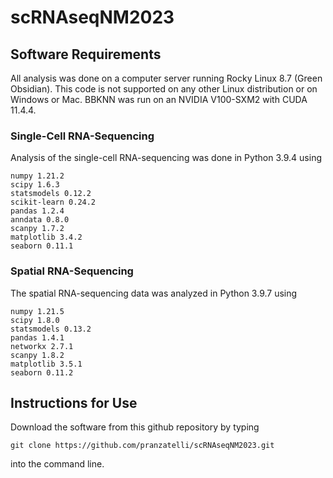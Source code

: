 # scRNAseqNM2023

## Software Requirements

All analysis was done on a computer server running Rocky Linux 8.7 (Green Obsidian). This code is not supported on any other Linux distribution or on Windows or Mac. BBKNN was run on an NVIDIA V100-SXM2 with CUDA 11.4.4.

### Single-Cell RNA-Sequencing
Analysis of the single-cell RNA-sequencing was done in Python 3.9.4 using
```
numpy 1.21.2
scipy 1.6.3
statsmodels 0.12.2
scikit-learn 0.24.2
pandas 1.2.4
anndata 0.8.0
scanpy 1.7.2
matplotlib 3.4.2
seaborn 0.11.1
```
### Spatial RNA-Sequencing
The spatial RNA-sequencing data was analyzed in Python 3.9.7 using 
```
numpy 1.21.5
scipy 1.8.0
statsmodels 0.13.2
pandas 1.4.1
networkx 2.7.1
scanpy 1.8.2
matplotlib 3.5.1
seaborn 0.11.2
```
## Instructions for Use

Download the software from this github repository by typing
```
git clone https://github.com/pranzatelli/scRNAseqNM2023.git
```
into the command line.
